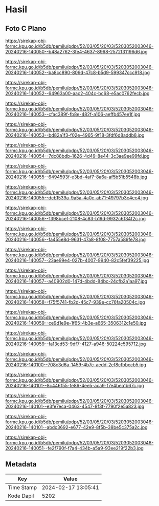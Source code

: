 # Hasil

## Foto C Plano

https://sirekap-obj-formc.kpu.go.id/b5db/pemilu/pdpr/52/03/05/20/03/5203052003046-20240216-140050--b48a2762-3fe4-4637-8968-2572f31196d6.jpg

https://sirekap-obj-formc.kpu.go.id/b5db/pemilu/pdpr/52/03/05/20/03/5203052003046-20240216-140052--ba8cc890-809d-47c8-b5d9-599347ccc918.jpg

https://sirekap-obj-formc.kpu.go.id/b5db/pemilu/pdpr/52/03/05/20/03/5203052003046-20240216-140052--64963a00-aac2-404c-bc68-e5ac0762fecb.jpg

https://sirekap-obj-formc.kpu.go.id/b5db/pemilu/pdpr/52/03/05/20/03/5203052003046-20240216-140053--cfac389f-fb8e-482f-a106-aeffb457ee1f.jpg

https://sirekap-obj-formc.kpu.go.id/b5db/pemilu/pdpr/52/03/05/20/03/5203052003046-20240216-140053--bd82a1f3-f02e-4965-9f18-3fdf6d8addb8.jpg

https://sirekap-obj-formc.kpu.go.id/b5db/pemilu/pdpr/52/03/05/20/03/5203052003046-20240216-140054--7dc88bdb-1626-4d49-8e44-3c3ae9ee99fd.jpg

https://sirekap-obj-formc.kpu.go.id/b5db/pemilu/pdpr/52/03/05/20/03/5203052003046-20240216-140055--6494593f-e3bd-4af7-8a6a-af5b51b5548b.jpg

https://sirekap-obj-formc.kpu.go.id/b5db/pemilu/pdpr/52/03/05/20/03/5203052003046-20240216-140055--dcb1539a-9a5a-4a0c-ab71-49797b3c4ec4.jpg

https://sirekap-obj-formc.kpu.go.id/b5db/pemilu/pdpr/52/03/05/20/03/5203052003046-20240216-140056--1398bcef-2108-4c83-b19d-9932c6f34f2c.jpg

https://sirekap-obj-formc.kpu.go.id/b5db/pemilu/pdpr/52/03/05/20/03/5203052003046-20240216-140056--fa455e8d-9631-47a8-8f08-7757a589fe78.jpg

https://sirekap-obj-formc.kpu.go.id/b5db/pemilu/pdpr/52/03/05/20/03/5203052003046-20240216-140057--23ae99e4-027b-4007-9940-82c5fef39225.jpg

https://sirekap-obj-formc.kpu.go.id/b5db/pemilu/pdpr/52/03/05/20/03/5203052003046-20240216-140057--a40902d0-147d-4bdd-84bc-24cfb2a1aa97.jpg

https://sirekap-obj-formc.kpu.go.id/b5db/pemilu/pdpr/52/03/05/20/03/5203052003046-20240216-140058--f75f5741-fb2d-45c7-939e-cc76fa20504c.jpg

https://sirekap-obj-formc.kpu.go.id/b5db/pemilu/pdpr/52/03/05/20/03/5203052003046-20240216-140059--ce9d1e9e-1f65-4b3e-a665-3506312c1e50.jpg

https://sirekap-obj-formc.kpu.go.id/b5db/pemilu/pdpr/52/03/05/20/03/5203052003046-20240216-140059--fa13cd53-9df7-4127-a946-50224c595712.jpg

https://sirekap-obj-formc.kpu.go.id/b5db/pemilu/pdpr/52/03/05/20/03/5203052003046-20240216-140100--708c3d6a-1459-4b7c-aedd-2ef8cfbbccb5.jpg

https://sirekap-obj-formc.kpu.go.id/b5db/pemilu/pdpr/52/03/05/20/03/5203052003046-20240216-140101--8c446f55-fe86-4ee5-aca9-f7e4bea1b67c.jpg

https://sirekap-obj-formc.kpu.go.id/b5db/pemilu/pdpr/52/03/05/20/03/5203052003046-20240216-140101--e3fe7eca-0463-4547-8f3f-7790f2e5a823.jpg

https://sirekap-obj-formc.kpu.go.id/b5db/pemilu/pdpr/52/03/05/20/03/5203052003046-20240216-140101--abdc3692-e677-42e9-8f5b-38be5c375a2c.jpg

https://sirekap-obj-formc.kpu.go.id/b5db/pemilu/pdpr/52/03/05/20/03/5203052003046-20240216-140051--fe2f790f-f7a4-434b-a5a9-93ee219f22b3.jpg


## Metadata

| Key        | Value               |
| ---------- | ------------------- |
| Time Stamp | 2024-02-17 13:05:41 |
| Kode Dapil | 5202                |



